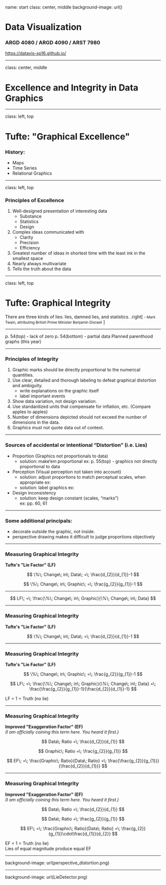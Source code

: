 name: start
class: center, middle
background-image: url()

# Data Visualization
                
### ARGD 4080 / ARGD 4090 / ARST 7980

<https://datavis-sp16.github.io/>

---
class: center, middle

# Excellence and Integrity in Data Graphics


---
class: left, top

# Tufte: "Graphical Excellence"

### History:  

- Maps  
- Time Series  
- Relational Graphics  

---
class: left, top

### Principles of Excellence

1. Well-designed presentation of interesting data
	- Substance
	- Statistics
	- Design
2. Complex ideas communicated with 
	- Clarity
	- Precision
	- Efficiency
3. Greatest number of ideas in shortest time with the least ink in the smallest space
4. Nearly always multivariate
5. Tells the truth about the data

---
class: left, top

# Tufte: Graphical Integrity

<quote>There are three kinds of lies: lies, damned lies, and statistics. </quote>
.right[
<small>- Mark Twain, attributing British Prime Minister Benjamin Disraeli</small>
]

---
p. 54(top) - lack of zero
p. 54(bottom) - partial data
Planned parenthood graphs (this year)


---
### Principles of Integrity

1. Graphic marks should be directly proportional to the numerical quantities.
2. Use clear, detailed and thorough labeling to defeat graphical distortion and ambiguity.
	- write explanations on the graphic itself
	- label important events
3. Show data variation, not design variation.  
4. Use standardized units that compensate for inflation, etc. (Compare apples to apples)
5. Number of dimensions depicted should not exceed the number of dimensions in the data.
6. Graphics must not quote data out of context.

---
### Sources of accidental or intentional “Distortion” (i.e. Lies)

- Proportion (Graphics not proportionals to data)
	- solution: make’em proportional
		ex: p. 55(top) - graphics not directly proportional to data 
- Perception (Visual perception not taken into account)
	- solution: adjust proportions to match perceptual scales, when appropriate
		ex: 
	- solution: label graphics
		ex: 
- Design inconsistency 
	- solution: keep design constant (scales, “marks”)  
		ex: pp. 60, 61

---

### Some additional principals: 
- decorate outside the graphic, not inside.
- perspective drawing makes it difficult to judge proportions objectively

---
### Measuring Graphical Integrity

**Tufte's "Lie Factor" (LF)**


$$  
\%\; Change\; in\; Data\; =\; \frac{d_{2}}{d_{1}}-1  
$$


$$
\%\; Change\; in\; Graphic\; =\; \frac{g_{2}}{g_{1}}-1   $$

---

$$
LF\; =\; \frac{\%\; Change\; in\; Graphic}{\%\; Change\; in\; Data}  
$$

---
### Measuring Graphical Integrity

**Tufte's "Lie Factor" (LF)**

$$
\%\; Change\; in\; Data\; =\; \frac{d_{2}}{d_{1}}-1 
$$

---
### Measuring Graphical Integrity

**Tufte's "Lie Factor" (LF)**

$$
\%\; Change\; in\; Graphic\; =\; \frac{g_{2}}{g_{1}}-1 $$


$$
LF\; =\; \frac{\%\; Change\; in\; Graphic}{\%\; Change\; in\; Data} =\; \frac{\frac{g_{2}}{g_{1}}-1}{\frac{d_{2}}{d_{1}}-1}
$$

LF = 1 = Truth (no lie)


---
### Measuring Graphical Integrity

**Improved "Exaggeration Factor" (EF)**  
*(I am officially coining this term here. You heard it first.)*

$$
Data\; Ratio =\; \frac{d_{2}}{d_{1}} 
$$

$$
Graphic\; Ratio =\; \frac{g_{2}}{g_{1}} 
$$


$$
EF\; =\; \frac{Graphic\; Ratio}{Data\; Ratio} =\; \frac{\frac{g_{2}}{g_{1}}}{\frac{d_{2}}{d_{1}}}
$$

---
### Measuring Graphical Integrity

**Improved "Exaggeration Factor" (EF)**  
*(I am officially coining this term here. You heard it first.)*

$$
Data\; Ratio =\; \frac{d_{2}}{d_{1}} 
$$  

$$
Data\; Ratio =\; \frac{g_{2}}{g_{1}}
$$  

$$
EF\; =\; \frac{Graphic\; Ratio}{Data\; Ratio} =\;  \frac{g_{2}}{g_{1}}\cdot\frac{d_{1}}{d_{2}}
$$

EF = 1 = Truth (no lie)  
Lies of equal magnitude produce equal EF

---
background-image: url(perspective_distortion.png)

---
background-image: url(LieDetector.png)